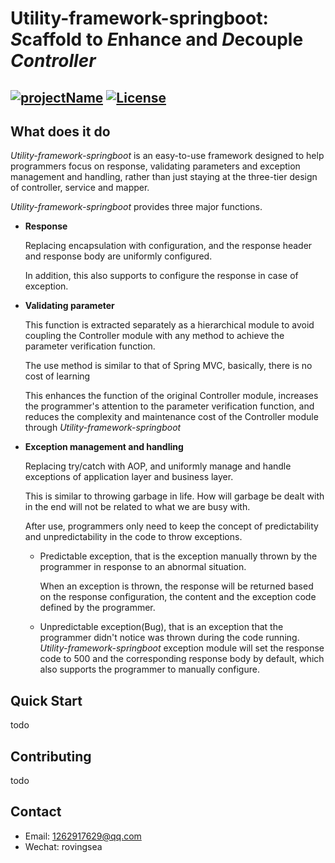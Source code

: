 
# Utility-framework-springboot: *S*caffold to *E*nhance and *D*ecouple _Controller_
[![projectName](https://img.shields.io/badge/Utilityframework-Springboot-brightgreen)](https://github.com/RovingSea/utility-framework-springboot)
[![License](https://img.shields.io/badge/license-Apache%202-4EB1BA.svg)](https://www.apache.org/licenses/LICENSE-2.0.html)
-------
## What does it do

_Utility-framework-springboot_ is an easy-to-use framework 
designed to help programmers focus on response, validating
parameters and exception management and handling, 
rather than just staying at the three-tier design of 
controller, service and mapper.

_Utility-framework-springboot_ provides three major functions.

* **Response**

  Replacing encapsulation with configuration, and the response
  header and response body are uniformly configured.

  In addition, this also supports to configure the response
  in case of exception.

* **Validating parameter**

  This function is extracted separately as a hierarchical module
  to avoid coupling the Controller module with any method to achieve
  the parameter verification function.

  The use method is similar to that of Spring MVC,
  basically, there is no cost of learning

  This enhances the function of the original Controller module,
  increases the programmer's attention to the parameter verification
  function, and reduces the complexity and maintenance cost of the
  Controller module through _Utility-framework-springboot_

* **Exception management and handling**

  Replacing try/catch with AOP, and uniformly manage and handle
  exceptions of application layer and business layer.

  This is similar to throwing garbage in life.
  How will garbage be dealt with in the end will not be related 
  to what we are busy with.

  After use, programmers only need to keep the concept of predictability
  and unpredictability in the code to throw exceptions.

  * Predictable exception, that is the exception manually thrown by
    the programmer in response to an abnormal situation. 

    When an exception is thrown, the response will be returned based on
    the response configuration, the content and the exception code defined
    by the programmer.

  * Unpredictable exception(Bug), that is an exception that the programmer
    didn't notice was thrown during the code running.
    _Utility-framework-springboot_ exception module will set
    the response code to 500 and the corresponding response body by default, 
    which also supports the programmer to manually configure.


## Quick Start
  todo

## Contributing
  todo

## Contact

* Email: 1262917629@qq.com
* Wechat: rovingsea
